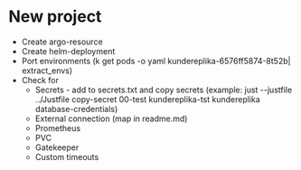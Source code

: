 # New project

* Create argo-resource
* Create helm-deployment
* Port environments (k get pods -o yaml kundereplika-6576ff5874-8t52b| extract_envs)
* Check for
  * Secrets - add to secrets.txt and copy secrets (example: just --justfile ../Justfile copy-secret 00-test kundereplika-tst kundereplika database-credentials)
  * External connection (map in readme.md)
  * Prometheus
  * PVC
  * Gatekeeper
  * Custom timeouts